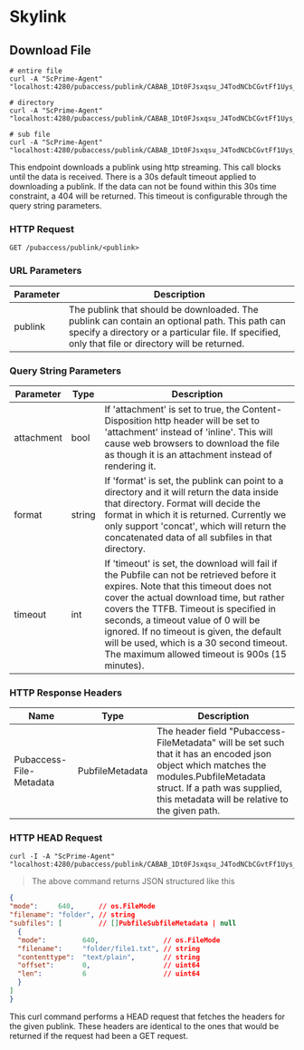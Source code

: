# Skylink

## Download File

```shell
# entire file
curl -A "ScPrime-Agent" "localhost:4280/pubaccess/publink/CABAB_1Dt0FJsxqsu_J4TodNCbCGvtFf1Uys_3EgzOlTcg"

# directory
curl -A "ScPrime-Agent" "localhost:4280/pubaccess/publink/CABAB_1Dt0FJsxqsu_J4TodNCbCGvtFf1Uys_3EgzOlTcg/folder"

# sub file
curl -A "ScPrime-Agent" "localhost:4280/pubaccess/publink/CABAB_1Dt0FJsxqsu_J4TodNCbCGvtFf1Uys_3EgzOlTcg/folder/file.txt"
```  

This endpoint downloads a publink using http streaming. This call blocks until
the data is received. There is a 30s default timeout applied to downloading a
publink. If the data can not be found within this 30s time constraint, a 404
will be returned. This timeout is configurable through the query string
parameters.

### HTTP Request
`GET /pubaccess/publink/<publink>`

### URL Parameters

Parameter | Description
--------- | -----------
publink | The publink that should be downloaded. The publink can contain an optional path. This path can specify a directory or a particular file. If specified, only that file or directory will be returned.

### Query String Parameters

Parameter | Type | Description
--------- | -----| -----------
attachment | bool | If 'attachment' is set to true, the Content-Disposition http header will be set to 'attachment' instead of 'inline'. This will cause web browsers to download the file as though it is an attachment instead of rendering it.
format | string | If 'format' is set, the publink can point to a directory and it will return the data inside that directory. Format will decide the format in which it is returned. Currently we only support 'concat', which will return the concatenated data of all subfiles in that directory.
timeout | int | If 'timeout' is set, the download will fail if the Pubfile can not be retrieved  before it expires. Note that this timeout does not cover the actual download time, but rather covers the TTFB. Timeout is specified in seconds, a timeout  value of 0 will be ignored. If no timeout is given, the default will be used, which is a 30 second timeout. The maximum allowed timeout is 900s (15 minutes).

### HTTP Response Headers

Name | Type | Description
---- | -----| -----------
Pubaccess-File-Metadata | PubfileMetadata | The header field "Pubaccess-FileMetadata" will be set such that it has an encoded json object which matches the modules.PubfileMetadata struct. If a path was supplied, this metadata will be relative to the given path.

### HTTP HEAD Request

```shell
curl -I -A "ScPrime-Agent" "localhost:4280/pubaccess/publink/CABAB_1Dt0FJsxqsu_J4TodNCbCGvtFf1Uys_3EgzOlTcg"
```

> The above command returns JSON structured like this

```json
{
"mode":     640,      // os.FileMode
"filename": "folder", // string
"subfiles": [         // []PubfileSubfileMetadata | null
  {
  "mode":         640,                // os.FileMode
  "filename":     "folder/file1.txt", // string
  "contenttype":  "text/plain",       // string
  "offset":       0,                  // uint64
  "len":          6                   // uint64
  }
]
}
```

This curl command performs a HEAD request that fetches the headers for
the given publink. These headers are identical to the ones that would be
returned if the request had been a GET request.
